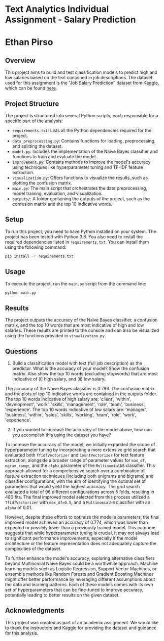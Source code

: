 # Text Analytics Individual Assignment - Salary Prediction
# Ethan Pirso

## Overview
This project aims to build and test classification models to predict high and low salaries based on the text contained in job descriptions. The dataset used for this assignment is the "Job Salary Prediction" dataset from Kaggle, which can be found [here](http://www.kaggle.com/c/job-salary-prediction).

## Project Structure
The project is structured into several Python scripts, each responsible for a specific part of the analysis:

- `requirements.txt`: Lists all the Python dependencies required for the project.
- `data_preprocessing.py`: Contains functions for loading, preprocessing, and splitting the dataset.
- `model.py`: Includes the implementation of the Naïve Bayes classifier and functions to train and evaluate the model.
- `improvement.py`: Contains methods to improve the model's accuracy using techniques like hyperparameter tuning and TF-IDF feature extraction.
- `visualization.py`: Offers functions to visualize the results, such as plotting the confusion matrix.
- `main.py`: The main script that orchestrates the data preprocessing, model training, evaluation, and visualization.
- `outputs/`: A folder containing the outputs of the project, such as the confusion matrix and the top 10 indicative words.

## Setup
To run this project, you need to have Python installed on your system. The project has been tested with Python 3.8. You also need to install the required dependencies listed in `requirements.txt`. You can install them using the following command:

```bash
pip install -r requirements.txt
```

## Usage
To execute the project, run the `main.py` script from the command line:

```bash
python main.py
```

## Results
The project outputs the accuracy of the Naïve Bayes classifier, a confusion matrix, and the top 10 words that are most indicative of high and low salaries. These results are printed to the console and can also be visualized using the functions provided in `visualization.py`.

## Questions

1. Build a classification model with text (full job description) as the predictor. What is the accuracy of your model? Show the confusion matrix. Also show the top 10 words (excluding stopwords) that are most indicative of (i) high salary, and (ii) low salary.

The accuracy of the Naïve Bayes classifier is 0.796. The confusion matrix and the plots of top 10 indicative words are contained in the outputs folder. The top 10 words indicative of high salary are: 'client', 'within', 'development', 'work', 'skills', 'management', 'role', 'team', 'business', 'experience'. The top 10 words indicative of low salary are: 'manager', 'business', 'within', 'sales', 'skills', 'working', 'team', 'role', 'work', 'experience'.

2. If you wanted to increase the accuracy of the model above, how can you accomplish this using the dataset you have?

To increase the accuracy of the model, we initially expanded the scope of hyperparameter tuning by incorporating a more extensive grid search that evaluated both `TfidfVectorizer` and `CountVectorizer` for text feature extraction, alongside a broader range of parameter values for `max_df`, `ngram_range`, and the `alpha` parameter of the `MultinomialNB` classifier. This approach allowed for a comprehensive search over a combination of feature extraction techniques (including both unigrams and bigrams) and classifier configurations, with the aim of identifying the optimal set of parameters that would yield the highest accuracy. The grid search evaluated a total of 96 different configurations across 5 folds, resulting in 480 fits. The final improved model selected from this process utilized a `TfidfVectorizer` with `max_df=0.5`, and a `MultinomialNB` classifier with an `alpha` of 0.01.

However, despite these efforts to optimize the model's parameters, the final improved model achieved an accuracy of 0.774, which was lower than expected or possibly lower than a previously trained model. This outcome suggests that while hyperparameter tuning is crucial, it may not always lead to significant performance improvements, especially if the model architecture or the feature representation does not adequately capture the complexities of the dataset.

To further enhance the model's accuracy, exploring alternative classifiers beyond Multinomial Naive Bayes could be a worthwhile approach. Machine learning models such as Logistic Regression, Support Vector Machines, or ensemble methods like Random Forests and Gradient Boosting Machines might offer better performance by leveraging different assumptions about the data and learning patterns. Each of these models comes with its own set of hyperparameters that can be fine-tuned to improve accuracy, potentially leading to better results on the given dataset.

## Acknowledgments
This project was created as part of an academic assignment. We would like to thank the instructors and Kaggle for providing the dataset and guidance for this analysis.
